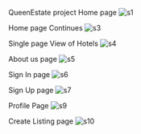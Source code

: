 QueenEstate project 
Home page
![s1](https://github.com/Arpita7323/REAL-ESTATE-MERN-PROJ/assets/160032250/2508551d-ce5b-42de-88f7-1e3166d23a81)

Home page Continues
![s3](https://github.com/Arpita7323/REAL-ESTATE-MERN-PROJ/assets/160032250/4ae376a4-ba74-4132-b8b9-8233f5b3d91c)

Single page View of Hotels
![s4](https://github.com/Arpita7323/REAL-ESTATE-MERN-PROJ/assets/160032250/b7d3f326-23d0-48f7-9a23-538ecface030)

About us page
![s5](https://github.com/Arpita7323/REAL-ESTATE-MERN-PROJ/assets/160032250/f919cbf0-6e8a-483a-8ab5-497d807ce587)

Sign In page
![s6](https://github.com/Arpita7323/REAL-ESTATE-MERN-PROJ/assets/160032250/41667abf-4268-4580-a1dd-77efcd04a0d7)

Sign Up page
![s7](https://github.com/Arpita7323/REAL-ESTATE-MERN-PROJ/assets/160032250/8512d48a-9733-4d5a-867f-bea8008a447e)

Profile Page
![s9](https://github.com/Arpita7323/REAL-ESTATE-MERN-PROJ/assets/160032250/28bca45a-544e-4619-8786-68dae942d3ca)

Create Listing page
![s10](https://github.com/Arpita7323/REAL-ESTATE-MERN-PROJ/assets/160032250/3638cde5-575e-4562-9198-b2fe33263f69)

